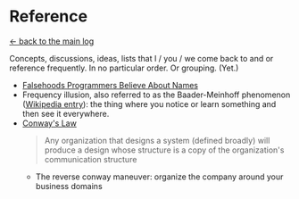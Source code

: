 # Reference

[&larr; back to the main log](README.md)

Concepts, discussions, ideas, lists that I / you / we come back to and or reference frequently. In no particular order. Or grouping. (Yet.)

* [Falsehoods Programmers Believe About Names](https://www.kalzumeus.com/2010/06/17/falsehoods-programmers-believe-about-names/)
* Frequency illusion, also referred to as the Baader-Meinhoff phenomenon ([Wikipedia entry](https://en.wikipedia.org/wiki/Frequency_illusion)): the thing where you notice or learn something and then see it everywhere.
* [Conway's Law](https://en.wikipedia.org/wiki/Conway%27s_law)
   > Any organization that designs a system (defined broadly) will produce a design whose structure is a copy of the organization's communication structure
   * The reverse conway maneuver: organize the company around your business domains
